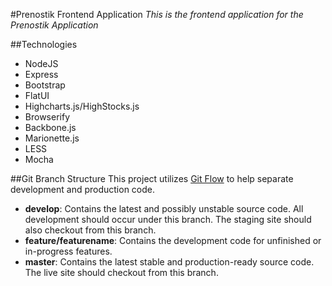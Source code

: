#Prenostik Frontend Application
_This is the frontend application for the Prenostik Application_

##Technologies
- NodeJS
- Express
- Bootstrap
- FlatUI
- Highcharts.js/HighStocks.js
- Browserify 
- Backbone.js
- Marionette.js
- LESS
- Mocha

##Git Branch Structure
This project utilizes [Git Flow](https://github.com/nvie/gitflow) to help separate development and production code.

- **develop**: Contains the latest and possibly unstable source code. All development should occur under this branch. The staging site should also checkout from this branch.
- **feature/featurename**: Contains the development code for unfinished or in-progress features.
- **master**: Contains the latest stable and production-ready source code. The live site should checkout from this branch.
